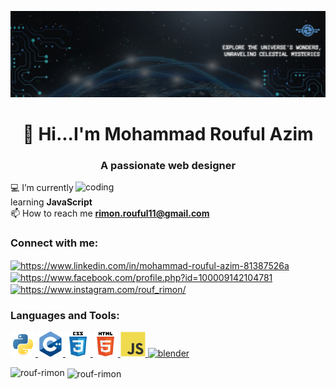 ![logo](https://github.com/rouf-rimon/rouf-rimon/blob/main/99Blue%20%26%20White%20Futuristic%20Technology%20Facebook%20Cover%20(1).png)
<h1 align="center">👋 Hi...I'm Mohammad Rouful Azim</h1>
<h3 align="center">A passionate web designer</h3>
<img align="right" alt="coding" width="400" src="https://media2.giphy.com/media/qgQUggAC3Pfv687qPC/giphy.gif"

 💻 I’m currently learning **JavaScript** <br>
 📫 How to reach me **rimon.rouful11@gmail.com**

<h3 align="left">Connect with me:</h3>
<p align="left">
    <a href="https://www.linkedin.com/in/mohammad-rouful-azim-81387526a" target="blank"><img
            align="center"
            src="https://raw.githubusercontent.com/rahuldkjain/github-profile-readme-generator/master/src/images/icons/Social/linked-in-alt.svg"
            alt="https://www.linkedin.com/in/mohammad-rouful-azim-81387526a" height="30" width="40" /></a>
    <a href="https://www.facebook.com/profile.php?id=100009142104781" target="blank"><img align="center"
            src="https://raw.githubusercontent.com/rahuldkjain/github-profile-readme-generator/master/src/images/icons/Social/facebook.svg"
            alt="https://www.facebook.com/profile.php?id=100009142104781" height="30" width="40" /></a>
    <a href="https://www.instagram.com/rouf_rimon/?fbclid=IwAR3u2eFu5OOxLzaGvt9rW5aaml2Pfbl47uB2WziYnrwU_X6OuR0mjmvjP-g)" target="blank"><img align="center"
            src="https://raw.githubusercontent.com/rahuldkjain/github-profile-readme-generator/master/src/images/icons/Social/instagram.svg"
            alt="https://www.instagram.com/rouf_rimon/" height="30" width="40" /></a>
</p>

<h3 align="left">Languages and Tools:</h3>
<p align="left"> <a href="https://www.python.org" target="_blank"
        rel="noreferrer"> <img
            src="https://raw.githubusercontent.com/devicons/devicon/master/icons/python/python-original.svg"
            alt="python" width="40" height="40" /> <a href="https://www.w3schools.com/cpp/" target="_blank" rel="noreferrer">
        <img src="https://raw.githubusercontent.com/devicons/devicon/master/icons/cplusplus/cplusplus-original.svg"
            alt="cplusplus" width="40" height="40" /> </a> <a href="https://www.w3schools.com/css/" target="_blank"
        rel="noreferrer"> <img
            src="https://raw.githubusercontent.com/devicons/devicon/master/icons/css3/css3-original-wordmark.svg"
            alt="css3" width="40" height="40" /> </a> <a href="https://www.w3.org/html/" target="_blank"
        rel="noreferrer"> <img
            src="https://raw.githubusercontent.com/devicons/devicon/master/icons/html5/html5-original-wordmark.svg"
            alt="html5" width="40" height="40" /> </a> <a href="https://developer.mozilla.org/en-US/docs/Web/JavaScript"
        target="_blank" rel="noreferrer"> <img
            src="https://raw.githubusercontent.com/devicons/devicon/master/icons/javascript/javascript-original.svg"
            alt="javascript" width="40" height="40" /> </a> <a href="https://www.blender.org/" target="_blank" rel="noreferrer"> <img
            src="https://download.blender.org/branding/community/blender_community_badge_white.svg" alt="blender"
            width="40" height="40" /> </a>  </a> </p>

<p><img align="left"
        src="https://github-readme-stats.vercel.app/api/top-langs?username=rouf-rimon&show_icons=true&locale=en&layout=compact"
        alt="rouf-rimon" /></p>

<p>&nbsp;<img align="center"
        src="https://github-readme-stats.vercel.app/api?username=rouf-rimon&show_icons=true&locale=en"
        alt="rouf-rimon" /></p>

